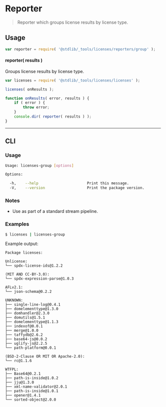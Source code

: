 <!--

@license Apache-2.0

Copyright (c) 2018 The Stdlib Authors.

Licensed under the Apache License, Version 2.0 (the "License");
you may not use this file except in compliance with the License.
You may obtain a copy of the License at

   http://www.apache.org/licenses/LICENSE-2.0

Unless required by applicable law or agreed to in writing, software
distributed under the License is distributed on an "AS IS" BASIS,
WITHOUT WARRANTIES OR CONDITIONS OF ANY KIND, either express or implied.
See the License for the specific language governing permissions and
limitations under the License.

-->

# Reporter

> Reporter which groups license results by license type.

<section class="intro">

</section>

<!-- /.intro -->

<section class="usage">

## Usage

```javascript
var reporter = require( '@stdlib/_tools/licenses/reporters/group' );
```

#### reporter( results )

Groups license results by license type.

```javascript
var licenses = require( '@stdlib/_tools/licenses/licenses' );

licenses( onResults );

function onResults( error, results ) {
    if ( error ) {
        throw error;
    }
    console.dir( reporter( results ) );
}
```

</section>

<!-- /.usage -->

<section class="examples">

<!-- ## Examples

``` javascript

``` -->

</section>

<!-- /.examples -->

* * *

<section class="cli">

## CLI

<section class="usage">

### Usage

```bash
Usage: licenses-group [options]

Options:

  -h,    --help                      Print this message.
  -V,    --version                   Print the package version.
```

</section>

<!-- /.usage -->

<section class="notes">

### Notes

-   Use as part of a standard stream pipeline.

</section>

<!-- /.notes -->

<section class="examples">

### Examples

```bash
$ licenses | licenses-group
```

Example output:

```text
Package licenses:

Unlicense:
└── spdx-license-ids@1.2.2

(MIT AND CC-BY-3.0):
└── spdx-expression-parse@1.0.3

AFLv2.1:
└── json-schema@0.2.2

UNKNOWN:
├── single-line-log@0.4.1
├── domelementtype@1.3.0
├── domhandler@2.3.0
├── domutils@1.5.1
├── domelementtype@1.1.3
├── indexof@0.0.1
├── merge@1.0.0
├── taffydb@2.6.2
├── base64-js@0.0.2
├── uglify-js@2.2.5
└── path-platform@0.0.1

(BSD-2-Clause OR MIT OR Apache-2.0):
└── rc@1.1.6

WTFPL:
├── Base64@0.2.1
├── path-is-inside@1.0.2
├── jju@1.3.0
├── xml-name-validator@2.0.1
├── path-is-inside@1.0.1
├── opener@1.4.1
└── sorted-object@2.0.0
```

</section>

<!-- /.examples -->

</section>

<!-- /.cli -->

<!-- Section for related `stdlib` packages. Do not manually edit this section, as it is automatically populated. -->

<section class="related">

</section>

<!-- /.related -->

<!-- Section for all links. Make sure to keep an empty line after the `section` element and another before the `/section` close. -->

<section class="links">

</section>

<!-- /.links -->
